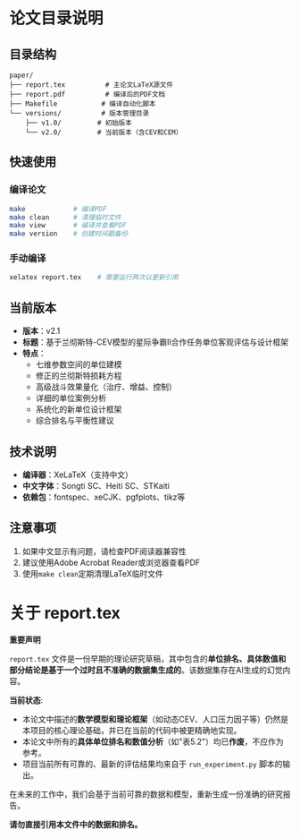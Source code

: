 # 论文目录说明

## 目录结构

```
paper/
├── report.tex          # 主论文LaTeX源文件
├── report.pdf          # 编译后的PDF文档
├── Makefile           # 编译自动化脚本
└── versions/          # 版本管理目录
    ├── v1.0/         # 初始版本
    └── v2.0/         # 当前版本（含CEV和CEM）
```

## 快速使用

### 编译论文
```bash
make            # 编译PDF
make clean      # 清理临时文件
make view       # 编译并查看PDF
make version    # 创建时间戳备份
```

### 手动编译
```bash
xelatex report.tex    # 需要运行两次以更新引用
```

## 当前版本

- **版本**：v2.1
- **标题**：基于兰彻斯特-CEV模型的星际争霸II合作任务单位客观评估与设计框架
- **特点**：
  - 七维参数空间的单位建模
  - 修正的兰彻斯特损耗方程
  - 高级战斗效果量化（治疗、增益、控制）
  - 详细的单位案例分析
  - 系统化的新单位设计框架
  - 综合排名与平衡性建议

## 技术说明

- **编译器**：XeLaTeX（支持中文）
- **中文字体**：Songti SC、Heiti SC、STKaiti
- **依赖包**：fontspec、xeCJK、pgfplots、tikz等

## 注意事项

1. 如果中文显示有问题，请检查PDF阅读器兼容性
2. 建议使用Adobe Acrobat Reader或浏览器查看PDF
3. 使用`make clean`定期清理LaTeX临时文件

# 关于 report.tex

**重要声明**

`report.tex` 文件是一份早期的理论研究草稿，其中包含的**单位排名、具体数值和部分结论是基于一个过时且不准确的数据集生成的**。该数据集存在AI生成的幻觉内容。

**当前状态**:
- 本论文中描述的**数学模型和理论框架**（如动态CEV、人口压力因子等）仍然是本项目的核心理论基础，并已在当前的代码中被更精确地实现。
- 本论文中所有的**具体单位排名和数值分析**（如"表5.2"）均已**作废**，不应作为参考。
- 项目当前所有可靠的、最新的评估结果均来自于 `run_experiment.py` 脚本的输出。

在未来的工作中，我们会基于当前可靠的数据和模型，重新生成一份准确的研究报告。

**请勿直接引用本文件中的数据和排名。**